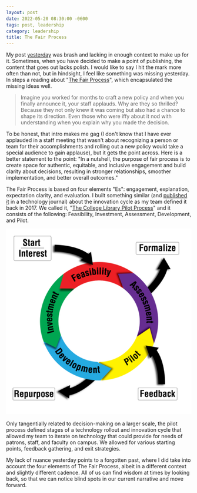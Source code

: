 ```yaml
---
layout: post
date: 2022-05-20 08:30:00 -0600
tags: post, leadership
category: leadership
title: The Fair Process
---
```


My post [yesterday](/2022/05/leaders-understand-decision-making) was brash and lacking in enough context to make up for it. Sometimes, when you have decided to make a point of publishing, the content that goes out lacks polish. I would like to say I hit the mark more often than not, but in hindsight, I feel like something was missing yesterday. In steps a reading about "[The Fair Process](https://www.managementcenter.org/resources/using-fair-process-to-make-better-decisions-a-quick-start-guide/)", which encapsulated the missing ideas well.

> Imagine you worked for months to craft a new policy and when you finally announce it, your staff applauds. Why are they so thrilled? Because they not only knew it was coming but also had a chance to shape its direction. Even those who were iffy about it nod with understanding when you explain why you made the decision.

To be honest, that intro makes me gag (I don't know that I have ever applauded in a staff meeting that wasn't about recognizing a person or team for their accomplishments and rolling out a new policy would take a special audience to gain applause), but it gets the point across. Here is a better statement to the point: "In a nutshell, the purpose of fair process is to create space for authentic, equitable, and inclusive engagement and build clarity about decisions, resulting in stronger relationships, smoother implementation, and better overall outcomes."

The Fair Process is based on four elements "Es": engagement, explanation, expectation clarity, and evaluation. I built something similar (and [published it](https://dl.acm.org/doi/10.1145/3123458.3123460) in a technology journal) about the innovation cycle as my team defined it back in 2017. We called it, "[The College Library Pilot Process](https://collegepilot.wiscweb.wisc.edu)" and it consists of the following: Feasibility, Investment, Assessment, Development, and Pilot.

![The Pilot Process, image created by John Nannetti](/assets/img/pilot-program.png)

Only tangentially related to decision-making on a larger scale, the pilot process defined stages of a technology rollout and innovation cycle that allowed my team to iterate on technology that could provide for needs of patrons, staff, and faculty on campus. We allowed for various starting points, feedback gathering, and exit strategies.

My lack of nuance yesterday points to a forgotten past, where I did take into account the four elements of The Fair Process, albeit in a different context and slightly different cadence. All of us can find wisdom at times by looking back, so that we can notice blind spots in our current narrative and move forward.